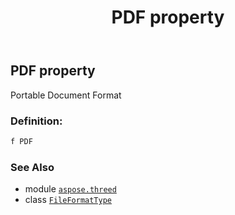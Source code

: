 ﻿---
title: PDF property
second_title: Aspose.3D for Python via .NET API References
description: 
type: docs
weight: 180
url: /python-net/aspose.threed/fileformattype/pdf/
is_root: false
---

## PDF property


Portable Document Format
### Definition:
```python
f PDF 
```

### See Also
* module [`aspose.threed`](../../)
* class [`FileFormatType`](/3d/python-net/aspose.threed/fileformattype)
